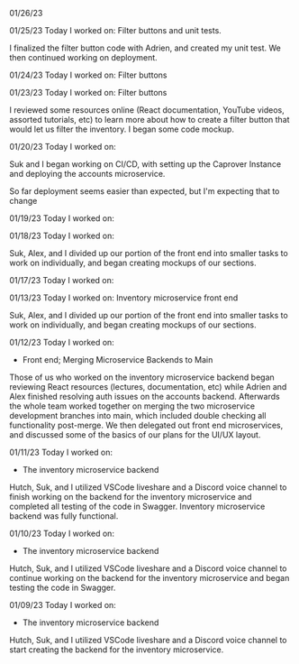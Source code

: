 01/26/23



01/25/23
Today I worked on:
Filter buttons and unit tests.

I finalized the filter button code with Adrien, and created my unit test.  We then continued working on deployment.



01/24/23
Today I worked on:
Filter buttons



01/23/23
Today I worked on:
Filter buttons

I reviewed some resources online (React documentation, YouTube videos, assorted tutorials, etc) to learn more about how to create a filter button that would let us filter the inventory.  I began some code mockup.



01/20/23
Today I worked on:

Suk and I began working on CI/CD, with setting up the Caprover Instance and deploying the accounts microservice.

So far deployment seems easier than expected, but I'm expecting that to change



01/19/23
Today I worked on:

01/18/23
Today I worked on:


Suk, Alex, and I divided up our portion of the front end into smaller tasks to work on individually, and began creating mockups of our sections.

01/17/23
Today I worked on:

01/13/23
Today I worked on:
Inventory microservice front end

Suk, Alex, and I divided up our portion of the front end into smaller tasks to work on individually, and began creating mockups of our sections.


01/12/23
Today I worked on:
* Front end; Merging Microservice Backends to Main

Those of us who worked on the inventory microservice backend began reviewing React resources (lectures, documentation, etc) while Adrien and Alex finished resolving auth issues on the accounts backend.  Afterwards the whole team worked together on merging the two microservice development branches into main, which included double checking all functionality post-merge.   We then delegated out front end microservices, and discussed some of the basics of our plans for the UI/UX layout.

01/11/23
Today I worked on:
* The inventory microservice backend

Hutch, Suk, and I utilized VSCode liveshare and a Discord voice channel to finish working on the backend for the inventory microservice and completed all testing of the code in Swagger. Inventory microservice backend was fully functional.


01/10/23
Today I worked on:
* The inventory microservice backend

Hutch, Suk, and I utilized VSCode liveshare and a Discord voice channel to continue working on the backend for the inventory microservice and began testing the code in Swagger.

01/09/23
Today I worked on:
* The inventory microservice backend

Hutch, Suk, and I utilized VSCode liveshare and a Discord voice channel to start creating the backend for the inventory microservice.

